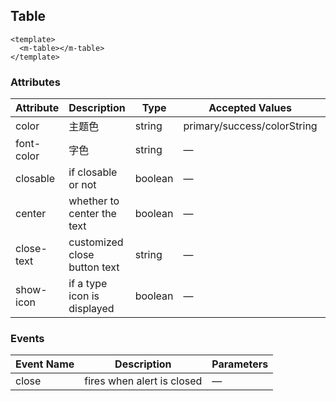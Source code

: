 ## Table

```vue
<template>
  <m-table></m-table>
</template>
```

### Attributes
| Attribute      | Description          | Type      | Accepted Values       | Default  |
|---------- |-------------- |---------- |--------------------------------  |-------- |
| color | 主题色 | string | primary/success/colorString | primary |
| font-color | 字色| string | — | — |
| closable | if closable or not | boolean | — | true |
| center | whether to center the text | boolean | — | false |
| close-text | customized close button text | string | — | — |
| show-icon | if a type icon is displayed | boolean | — | false |

### Events
| Event Name | Description | Parameters |
|---------- |-------- |---------- |
| close | fires when alert is closed | — |
